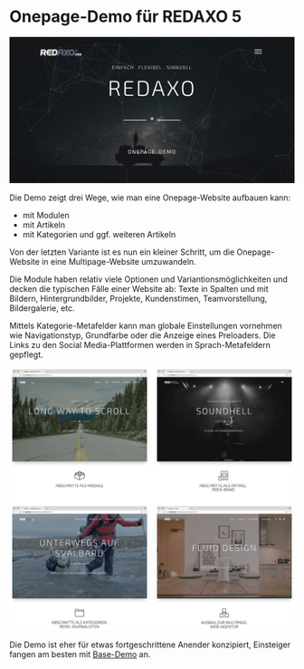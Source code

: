 # Onepage-Demo für REDAXO 5

![Screenshot](https://raw.githubusercontent.com/FriendsOfREDAXO/demo_onepage/assets/demo_onepage_01.jpg)

Die Demo zeigt drei Wege, wie man eine Onepage-Website aufbauen kann:

* mit Modulen
* mit Artikeln
* mit Kategorien und ggf. weiteren Artikeln

Von der letzten Variante ist es nun ein kleiner Schritt, um die Onepage-Website in eine Multipage-Website umzuwandeln.

Die Module haben relativ viele Optionen und Variantionsmöglichkeiten und decken die typischen Fälle einer Website ab: Texte in Spalten und mit Bildern, Hintergrundbilder, Projekte, Kundenstimen, Teamvorstellung, Bildergalerie, etc.

Mittels Kategorie-Metafelder kann man globale Einstellungen vornehmen wie Navigationstyp, Grundfarbe oder die Anzeige eines Preloaders. Die Links zu den Social Media-Plattformen werden in Sprach-Metafeldern gepflegt.

![Screenshot](https://raw.githubusercontent.com/FriendsOfREDAXO/demo_onepage/assets/demo_onepage_02.jpg)

Die Demo ist eher für etwas fortgeschrittene Anender konzipiert, Einsteiger fangen am besten mit [Base-Demo](https://redaxo.org/download/addons/demo_base/) an.